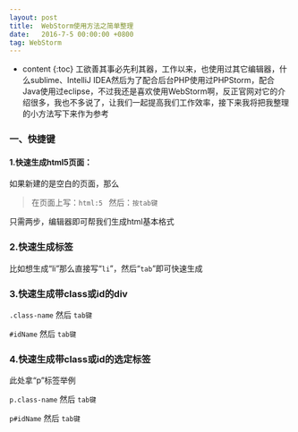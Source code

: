 ```yaml
---
layout: post
title:  WebStorm使用方法之简单整理
date:   2016-7-5 00:00:00 +0800
tag: WebStorm
---
```

* content
{:toc}
工欲善其事必先利其器，工作以来，也使用过其它编辑器，什么sublime、IntelliJ IDEA然后为了配合后台PHP使用过PHPStorm，配合Java使用过eclipse，不过我还是喜欢使用WebStorm啊，反正官网对它的介绍很多，我也不多说了，让我们一起提高我们工作效率，接下来我将把我整理的小方法写下来作为参考
<!-- more -->

### 一、快捷键

#### 1.快速生成html5页面：

如果新建的是空白的页面，那么

> 在页面上写：`html:5 `  然后：`按tab键`

只需两步，编辑器即可帮我们生成html基本格式

### 2.快速生成标签

比如想生成“li”那么直接写“`li`”，然后“`tab`”即可快速生成

### 3.快速生成带class或id的div

`.class-name`  然后 `tab键`

`#idName`  然后 `tab键`

### 4.快速生成带class或id的选定标签

此处拿“p”标签举例

`p.class-name`  然后 `tab键`

`p#idName`  然后 `tab键`